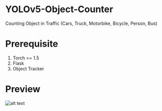 # YOLOv5-Object-Counter
Counting Object in Traffic (Cars, Truck, Motorbike, Bicycle, Person, Bus)

# Prerequisite 
1. Torch >= 1.5
2. Flask
3. Object Tracker 

# Preview
![alt text](https://github.com/muhk01/YOLOv5-Object-Counter/blob/master/Screenshot%20from%202020-08-10%2005-55-55.png)
